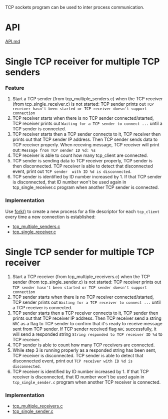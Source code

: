 TCP sockets program can be used to inter process communication.

# API

[API.md](API.md)

# Single TCP receiver for multiple TCP senders

### Feature

1. Start a TCP sender (from tcp_multiple_senders.c) when the TCP receiver (from tcp_single_receiver.c) is not started: TCP sender prints out ``TCP receiver hasn't been started or TCP receiver doesn't support connection``
2. TCP receiver starts when there is no TCP sender connected/started, TCP receiver prints out ``Waiting for a TCP sender to connect ...`` until a TCP sender is connected.
3. TCP receiver starts then a TCP sender connects to it, TCP receiver then prints out that TCP sender IP address. Then TCP sender sends data to TCP receiver properly.
When receving message, TCP receiver will print out: ``Message from TCP sender ID %d: %s``
5. TCP receiver is able to count how many tcp_client are connected.
6. TCP sender is sending data to TCP receiver properly, TCP sender is then disconnected. TCP receiver is able to detect that disconnected event, print out ``TCP sender  with ID %d is disconnected``.
7. TCP sender is identified by ID number increased by 1. If that TCP sender is disconnected, that ID number won't be used again in tcp_single_receiver.c program when another TCP sender is connected.

### Implementation

Use [fork()](https://github.com/TranPhucVinh/C/tree/master/Physical%20layer/Process/Process%20cloning) to create a new process for a file descriptor for each ``tcp_client`` every time a new connection is established:

* [tcp_multiple_senders.c](tcp_multiple_senders.c)
* [tcp_single_receiver.c](tcp_single_receiver.c)

# Single TCP sender for multiple TCP receiver

1. Start a TCP receiver (from tcp_multiple_receivers.c) when the TCP sender (from tcp_single_sender.c) is not started: TCP receiver prints out ``TCP sender hasn't been started or TCP sender doesn't support connection``
2. TCP sender starts when there is no TCP receiver connected/started, TCP sender prints out ``Waiting for a TCP receiver to connect ...`` until a TCP receiver is connected.
3. TCP sender starts then a TCP receiver connects to it, TCP sender then prints out that TCP receiver IP address. Then TCP receiver send a string ``NRC`` as a flag to TCP sender to confirm that it's ready to receive message sent from TCP sender. If TCP sender received flag ``NRC`` successfully, it will send a responded string ``String responded to TCP receiver ID %d`` to TCP receiver.
![]()
4. TCP sender is able to count how many TCP receivers are connected.
5. While step 3 is running properly as a responded string has been sent, TCP receiver is disconnected. TCP sender is able to detect that disconnected event, print out ``TCP receiver with ID %d is disconnected``.
6. TCP receiver is identified by ID number increased by 1. If that TCP receiver is disconnected, that ID number won't be used again in ``tcp_single_sender.c`` program when another TCP receiver is connected.

### Implementation

* [tcp_multiple_receivers.c](tcp_multiple_receivers.c)
* [tcp_single_sender.c](tcp_single_sender.c)
